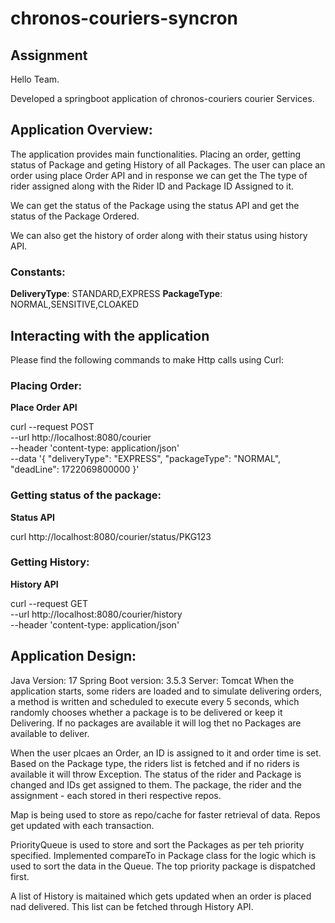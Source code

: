 # chronos-couriers-syncron
## Assignment

Hello Team.

Developed a springboot application of chronos-couriers courier Services.

## Application Overview:
The application provides main functionalities. Placing an order, getting status of Package and geting History of all Packages.
The user can place an order using place Order API and in response we can get the The type of rider assigned along with the Rider ID and Package ID Assigned to it.

We can get the status of the Package using the status API and get the status of the Package Ordered.

We can also get the history of order along with their status using history API.

### Constants:
**DeliveryType**: STANDARD,EXPRESS
**PackageType**: NORMAL,SENSITIVE,CLOAKED

## Interacting with the application
Please find the following commands to make Http calls using Curl:

### Placing Order:
**Place Order API**

curl --request POST \
  --url http://localhost:8080/courier \
  --header 'content-type: application/json' \
  --data '{
  "deliveryType": "EXPRESS",
  "packageType": "NORMAL",
  "deadLine": 1722069800000
}'

### Getting status of the package:
**Status API**

 curl http://localhost:8080/courier/status/PKG123
 
### Getting History:
**History API**

curl --request GET \
  --url http://localhost:8080/courier/history \
  --header 'content-type: application/json'

## Application Design:
Java Version: 17
Spring Boot version: 3.5.3
Server: Tomcat
When the application starts, some riders are loaded and to simulate delivering orders, a method is written and scheduled to execute every 5 seconds, which randomly chooses whether a package is to be delivered or keep it Delivering. If no packages are available it will log thet no Packages are available to deliver.

When the user plcaes an Order, an ID is assigned to it and order time is set. Based on the Package type, the riders list is fetched and if no riders is available it will throw Exception.
The status of the rider and Package is changed and IDs get assigned to them. The package, the rider and the assignment - each stored in theri respective repos.

Map is being used to store as repo/cache for faster retrieval of data. Repos get updated with each transaction. 

PriorityQueue is used to store and sort the Packages as per teh priority specified. Implemented compareTo in Package class for the logic which is used to sort the data in the Queue.
The top priority package is dispatched first.

A list of History is maitained which gets updated when an order is placed nad delivered. This list can be fetched through History API.
